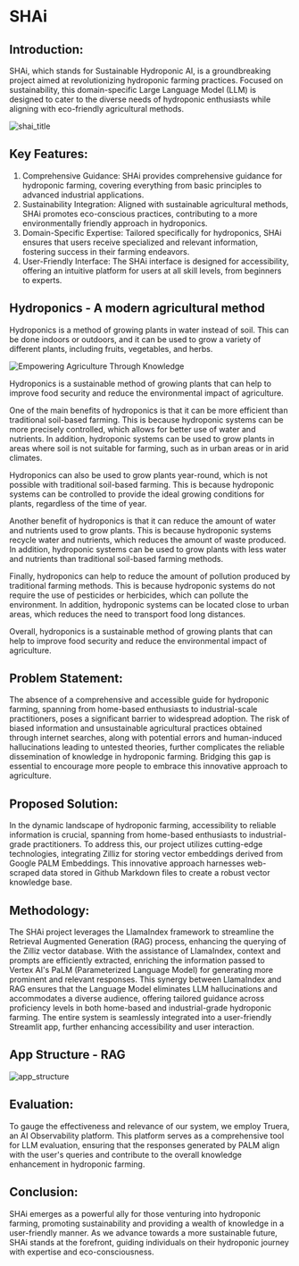 # SHAi

## Introduction:
SHAi, which stands for Sustainable Hydroponic AI, is a groundbreaking project aimed at revolutionizing hydroponic farming practices. Focused on sustainability, this domain-specific Large Language Model (LLM) is designed to cater to the diverse needs of hydroponic enthusiasts while aligning with eco-friendly agricultural methods.

![shai_title](https://github.com/being-invincible/SHAi/assets/86947956/4934b651-2f34-40db-9a93-2959c2f01480)


## Key Features:

1. Comprehensive Guidance: SHAi provides comprehensive guidance for hydroponic farming, covering everything from basic principles to advanced industrial applications.
2. Sustainability Integration: Aligned with sustainable agricultural methods, SHAi promotes eco-conscious practices, contributing to a more environmentally friendly approach in hydroponics.
3. Domain-Specific Expertise: Tailored specifically for hydroponics, SHAi ensures that users receive specialized and relevant information, fostering success in their farming endeavors.
4. User-Friendly Interface: The SHAi interface is designed for accessibility, offering an intuitive platform for users at all skill levels, from beginners to experts.

## Hydroponics - A modern agricultural method

Hydroponics is a method of growing plants in water instead of soil. This can be done indoors or outdoors, and it can be used to grow a variety of different plants, including fruits, vegetables, and herbs.

![Empowering Agriculture Through Knowledge](https://github.com/being-invincible/SHAi/assets/86947956/4c61c548-b9d7-49de-af30-445ed9395695)

Hydroponics is a sustainable method of growing plants that can help to improve food security and reduce the environmental impact of agriculture.

One of the main benefits of hydroponics is that it can be more efficient than traditional soil-based farming. This is because hydroponic systems can be more precisely controlled, which allows for better use of water and nutrients. In addition, hydroponic systems can be used to grow plants in areas where soil is not suitable for farming, such as in urban areas or in arid climates.

Hydroponics can also be used to grow plants year-round, which is not possible with traditional soil-based farming. This is because hydroponic systems can be controlled to provide the ideal growing conditions for plants, regardless of the time of year.

Another benefit of hydroponics is that it can reduce the amount of water and nutrients used to grow plants. This is because hydroponic systems recycle water and nutrients, which reduces the amount of waste produced. In addition, hydroponic systems can be used to grow plants with less water and nutrients than traditional soil-based farming methods.

Finally, hydroponics can help to reduce the amount of pollution produced by traditional farming methods. This is because hydroponic systems do not require the use of pesticides or herbicides, which can pollute the environment. In addition, hydroponic systems can be located close to urban areas, which reduces the need to transport food long distances.

Overall, hydroponics is a sustainable method of growing plants that can help to improve food security and reduce the environmental impact of agriculture.

## Problem Statement:
The absence of a comprehensive and accessible guide for hydroponic farming, spanning from home-based enthusiasts to industrial-scale practitioners, poses a significant barrier to widespread adoption. The risk of biased information and unsustainable agricultural practices obtained through internet searches, along with potential errors and human-induced hallucinations leading to untested theories, further complicates the reliable dissemination of knowledge in hydroponic farming. Bridging this gap is essential to encourage more people to embrace this innovative approach to agriculture.

## Proposed Solution:
In the dynamic landscape of hydroponic farming, accessibility to reliable information is crucial, spanning from home-based enthusiasts to industrial-grade practitioners. To address this, our project utilizes cutting-edge technologies, integrating Zilliz for storing vector embeddings derived from Google PALM Embeddings. This innovative approach harnesses web-scraped data stored in Github Markdown files to create a robust vector knowledge base.

## Methodology:
The SHAi project leverages the LlamaIndex framework to streamline the Retrieval Augmented Generation (RAG) process, enhancing the querying of the Zilliz vector database. With the assistance of LlamaIndex, context and prompts are efficiently extracted, enriching the information passed to Vertex AI's PaLM (Parameterized Language Model) for generating more prominent and relevant responses. This synergy between LlamaIndex and RAG ensures that the Language Model eliminates LLM hallucinations and accommodates a diverse audience, offering tailored guidance across proficiency levels in both home-based and industrial-grade hydroponic farming. The entire system is seamlessly integrated into a user-friendly Streamlit app, further enhancing accessibility and user interaction.

## App Structure - RAG

![app_structure](https://github.com/being-invincible/SHAi/assets/86947956/b85e4632-5d59-4f34-8999-920712cda8d5)

## Evaluation:
To gauge the effectiveness and relevance of our system, we employ Truera, an AI Observability platform. This platform serves as a comprehensive tool for LLM evaluation, ensuring that the responses generated by PALM align with the user's queries and contribute to the overall knowledge enhancement in hydroponic farming.

## Conclusion:
SHAi emerges as a powerful ally for those venturing into hydroponic farming, promoting sustainability and providing a wealth of knowledge in a user-friendly manner. As we advance towards a more sustainable future, SHAi stands at the forefront, guiding individuals on their hydroponic journey with expertise and eco-consciousness.
